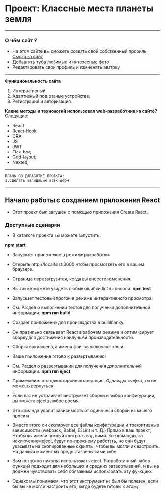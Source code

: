 # Проект: Классные места планеты земля
___
### О чём сайт ?
* На этом сайте вы сможете создать свой собственный профиль 
[Сылка на сайт](https://mesto-react-auth.vercel.app/#/sign-in)
* Добавлять туба любимые и интересные  фото
* Редактировать свои профиль и измненять аватрку 
___
**Функциональность сайта**
1. Интерактивный.
2. Адаптивный под разные устройства.
3. Регистрация и авторизация.

**Какие методы и технологий  использовал web-разработчик на сайте?**
Следущие:
* React
* React-Hook
* CRA
* JS
* JWT
* Flex-box;
* Grid-layout;
* Nexted;
___
```
ПЛАНЫ ПО ДОРАБОТКЕ ПРОЕКТА:
1.Сделать валидацию всех форм

```
___
## Начало работы с созданием приложения React
* Этот проект был запущен с помощью приложения Create React.

### Доступные сценарии
* В каталоге проекта вы можете запустить:

**npm start**
* Запускает приложение в режиме разработки.
* Открыть http://localhost:3000 чтобы просмотреть его в вашем браузере.

* Страница перезагрузится, когда вы внесете изменения.
* Вы также можете увидеть любые ошибки lint в консоли.
**npm test**
* Запускает тестовый прогон в режиме интерактивного просмотра.
* См. Раздел о выполнении тестов для получения дополнительной информации.
**npm run build**
* Создает приложение для производства в buildпапку.
* Он правильно связывает React в рабочем режиме и оптимизирует сборку для достижения наилучшей производительности.

* Сборка сокращена, а имена файлов включают хэши.
* Ваше приложение готово к развертыванию!

* См. Раздел о развертывании для получения дополнительной информации.
**npm run eject**
* Примечание: это односторонняя операция. Однажды тыeject, ты не можешь вернуться!

* Если вас не устраивает инструмент сборки и выбор конфигурации, вы можете ejectв любое время.    
* Эта команда удалит зависимость от одиночной сборки из вашего проекта.

* Вместо этого он скопирует все файлы конфигурации и транзитивные зависимости (webpack, Babel,  ESLint и т. Д.) Прямо в ваш проект, Чтобы вы имели полный контроль над ними. Все команды, за исключениемeject, будут по-прежнему работать, но они будут указывать на скопированные скрипты, чтобы вы могли их настроить. На данный момент вы предоставлены сами себе.

* Вам не нужно никогда использовать eject. Разработанный набор функций подходит для небольших и средних развертываний, и вы не должны чувствовать себя обязанным использовать эту функцию.   
* Однако мы понимаем, что этот инструмент не был бы полезен, если бы вы не могли настроить его, когда будете готовы к этому.

